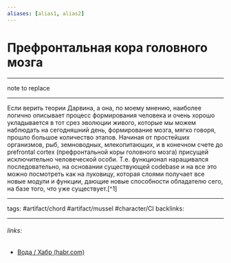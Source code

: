```yaml
---
aliases: [alias1, alias2]
---
```

# Префронтальная кора головного мозга
---
note to replace

---
Если верить теории Дарвина, а она, по моему мнению, наиболее логично описывает процесс формирования человека и очень хорошо укладывается в тот срез эволюции живого, которые мы можем наблюдать на сегодняшний день, формирование мозга, мягко говоря, прошло большое количество этапов. Начиная от простейших организмов, рыб, земноводных, млекопитающих, и в конечном счете до prefrontal cortex (префронтальной коры головного мозга) присущей исключительно человеческой особи. Т.е. функционал наращивался последовательно, на основании существующей codebase и на все это можно посмотреть как на луковицу, которая слоями получает все новые модули и функции, дающие новые способности обладателю сего, на базе того, что уже существует.[^1]

---
tags: #artifact/chord #artifact/mussel #character/CI
backlinks: 

---
###### links:
- [Вода / Хабр (habr.com)](https://habr.com/ru/post/436398/)

